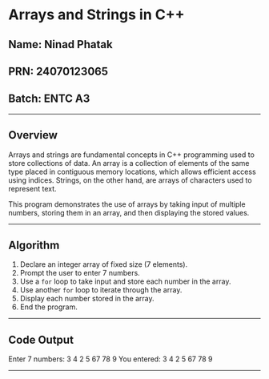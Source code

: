 # Arrays and Strings in C++

## Name: Ninad Phatak  
## PRN: 24070123065  
## Batch: ENTC A3  

---

## Overview

Arrays and strings are fundamental concepts in C++ programming used to store collections of data. An array is a collection of elements of the same type placed in contiguous memory locations, which allows efficient access using indices. Strings, on the other hand, are arrays of characters used to represent text.

This program demonstrates the use of arrays by taking input of multiple numbers, storing them in an array, and then displaying the stored values.

---

## Algorithm

1. Declare an integer array of fixed size (7 elements).
2. Prompt the user to enter 7 numbers.
3. Use a `for` loop to take input and store each number in the array.
4. Use another `for` loop to iterate through the array.
5. Display each number stored in the array.
6. End the program.

---

## Code Output

Enter 7 numbers:
3
4
2
5
67
78
9
You entered:
3
4
2
5
67
78
9

---
